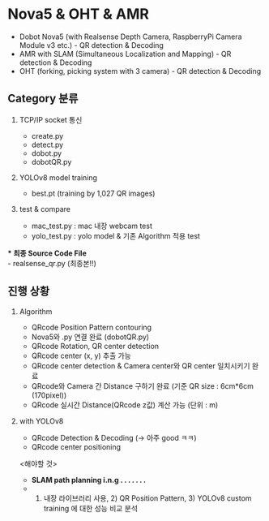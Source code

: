 # Nova5 & OHT & AMR
- Dobot Nova5 (with Realsense Depth Camera, RaspberryPi Camera Module v3 etc.) - QR detection &amp; Decoding
- AMR with SLAM (Simultaneous Localization and Mapping) - QR detection &amp; Decoding
- OHT (forking, picking system with 3 camera) - QR detection &amp; Decoding


## Category 분류
1. TCP/IP socket 통신
    - create.py
    - detect.py
    - dobot.py
    - dobotQR.py

2. YOLOv8 model training
    - best.pt (training by 1,027 QR images)

3. test & compare
    - mac_test.py : mac 내장 webcam test
    - yolo_test.py : yolo model & 기존 Algorithm 적용 test

<b> * 최종 Source Code File </b><br>
    - realsense_qr.py (최종본!!)

## 진행 상황
1. Algorithm
    - QRcode Position Pattern contouring
    - Nova5와 .py 연결 완료 (dobotQR.py)
    - QRcode Rotation, QR center detection
    - QRcode center (x, y) 추출 가능
    - QRcode center detection & Camera center와 QR center 일치시키기 완료
    - QRcode와 Camera 간 Distance 구하기 완료 (기준 QR size : 6cm*6cm (170pixel))
    - QRcode 실시간 Distance(QRcode z값) 계산 가능 (단위 : m)

2. with YOLOv8
    - QRcode Detection & Decoding (-> 아주 good ㅋㅋ)
    - QRcode center positioning

    <해야할 것>
    - <b> SLAM path planning i.n.g . . . . . . .</b>
    - 1) 내장 라이브러리 사용, 2) QR Position Pattern, 3) YOLOv8 custom training 에 대한 성능 비교 분석
